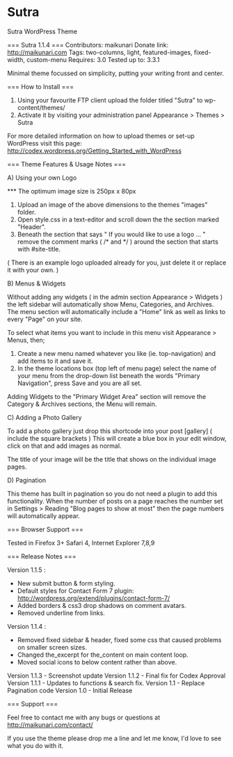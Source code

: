 Sutra
=====

Sutra WordPress Theme

=== Sutra 1.1.4 ===
Contributors:  maikunari
Donate link:  http://maikunari.com
Tags: two-columns, light, featured-images, fixed-width, custom-menu
Requires: 3.0
Tested up to: 3.3.1

Minimal theme focussed on simplicity, putting your writing front and center. 

=== How to Install ===

1. Using your favourite FTP client upload the folder titled "Sutra" to wp-content/themes/
2. Activate it by  visiting your administration panel Appearance > Themes > Sutra 

For more detailed information on how to upload themes or set-up WordPress 
visit this page: http://codex.wordpress.org/Getting_Started_with_WordPress


=== Theme Features & Usage Notes ===

A) Using your own Logo

***  The optimum image size is 250px x 80px

1. Upload an image of the above dimensions to the themes "images" folder.
2. Open style.css in a text-editor and scroll down the the section marked "Header".
3. Beneath the section that says " If you would like to use a logo … " remove the comment
marks ( /* and */ ) around the section that starts with #site-title.

( There is an example logo uploaded already for you, just delete it or replace it with your own. )


B) Menus & Widgets

Without adding any widgets ( in the admin section Appearance > Widgets ) the left sidebar
will automatically show Menu, Categories, and Archives.  The menu section will automatically include
a "Home" link as well as links to every "Page" on your site.

To select what items you want to include in this menu visit Appearance > Menus, then;
1. Create a new menu named whatever you like (ie. top-navigation) and add items to it and save it.
2. In the theme locations box (top left of menu page) select the name of your menu from the drop-down list
beneath the words "Primary Navigation", press Save and you are all set.

Adding Widgets to the "Primary Widget Area" section will remove the Category & Archives sections, 
the Menu will remain.



C) Adding a Photo Gallery

To add a photo gallery just drop this shortcode into your post  [gallery]  ( include the square brackets )
This will create a blue box in your edit window, click on that and add images as normal.

The title of your image will be the title that shows on the individual image pages.

D)  Pagination

This theme has built in pagination so you do not need a plugin to add this functionality.  When the 
number of posts on a page reaches the number set in Settings > Reading "Blog pages to show at most"
then the page numbers will automatically appear.


=== Browser Support ===

Tested in Firefox 3+
Safari 4, 
Internet Explorer 7,8,9


=== Release Notes ===

Version 1.1.5 :
- New submit button & form styling.
- Default styles for Contact Form 7 plugin: http://wordpress.org/extend/plugins/contact-form-7/ 
- Added borders & css3 drop shadows on comment avatars.
- Removed underline from links.


Version 1.1.4 : 
- Removed fixed sidebar & header, fixed some css that caused problems on smaller screen sizes.  
- Changed the_excerpt for the_content on main content loop. 
- Moved social icons to below content rather than above.


Version 1.1.3 - Screenshot update
Version 1.1.2 - Final fix for Codex Approval
Version 1.1.1 - Updates to functions & search fix.
Version 1.1 - Replace Pagination code
Version 1.0 - Initial Release


=== Support ===

Feel free to contact me with any bugs or questions 
at http://maikunari.com/contact/

If you use the theme please drop me a line and let me know, I'd love to 
see what you do with it.






